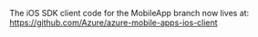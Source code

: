 The iOS SDK client code for the MobileApp branch now lives at: https://github.com/Azure/azure-mobile-apps-ios-client
